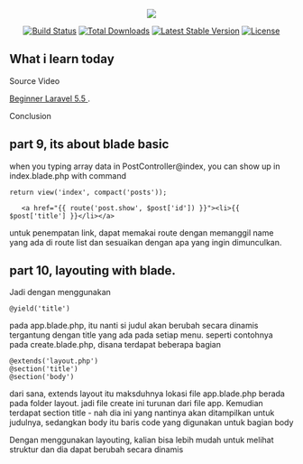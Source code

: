 <p align="center"><img src="https://laravel.com/assets/img/components/logo-laravel.svg"></p>

<p align="center">
<a href="https://travis-ci.org/laravel/framework"><img src="https://travis-ci.org/laravel/framework.svg" alt="Build Status"></a>
<a href="https://packagist.org/packages/laravel/framework"><img src="https://poser.pugx.org/laravel/framework/d/total.svg" alt="Total Downloads"></a>
<a href="https://packagist.org/packages/laravel/framework"><img src="https://poser.pugx.org/laravel/framework/v/stable.svg" alt="Latest Stable Version"></a>
<a href="https://packagist.org/packages/laravel/framework"><img src="https://poser.pugx.org/laravel/framework/license.svg" alt="License"></a>
</p>

## What i learn today

Source Video

[Beginner Laravel 5.5 ](https://www.youtube.com/playlist?list=PL1aMeb5UP_PGje8-vt99VyVuVikcaSpTG).

Conclusion
## part 9, its about blade basic 
 when you typing array data in PostController@index, you can show up in index.blade.php with command 
```
return view('index', compact('posts'));
```
```
   <a href="{{ route('post.show', $post['id']) }}"><li>{{ $post['title'] }}</li></a>
```

untuk penempatan link, dapat memakai route dengan memanggil name yang ada di route list dan sesuaikan dengan apa yang ingin dimunculkan.

## part 10, layouting with blade. 
Jadi dengan menggunakan 
```
@yield('title')

```
pada app.blade.php, itu nanti si judul akan berubah secara dinamis tergantung dengan title yang ada pada setiap menu. seperti contohnya pada create.blade.php, disana terdapat beberapa bagian

```
@extends('layout.php')
@section('title')
@section('body')

```

dari sana, extends layout itu maksduhnya lokasi file app.blade.php berada pada folder layout. jadi file create ini turunan dari file app. Kemudian terdapat section title - nah dia ini yang nantinya akan ditampilkan untuk judulnya, sedangkan body itu baris code yang digunakan untuk bagian body 

Dengan menggunakan layouting, kalian bisa lebih mudah untuk melihat struktur dan dia dapat berubah secara dinamis


